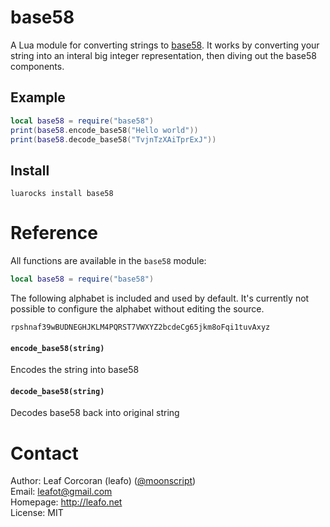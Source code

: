 
# base58

A Lua module for converting strings to
[base58](http://en.wikipedia.org/wiki/Base58). It works by converting your
string into an interal big integer representation, then diving out the base58
components.

## Example

```lua
local base58 = require("base58")
print(base58.encode_base58("Hello world"))
print(base58.decode_base58("TvjnTzXAiTprExJ"))
```

## Install

```
luarocks install base58
```

# Reference

All functions are available in the `base58` module:

```lua
local base58 = require("base58")
```

The following alphabet is included and used by default. It's currently not
possible to configure the alphabet without editing the source.

```
rpshnaf39wBUDNEGHJKLM4PQRST7VWXYZ2bcdeCg65jkm8oFqi1tuvAxyz
```

#### `encode_base58(string)`

Encodes the string into base58

#### `decode_base58(string)`

Decodes base58 back into original string

# Contact

Author: Leaf Corcoran (leafo) ([@moonscript](http://twitter.com/moonscript))  
Email: leafot@gmail.com  
Homepage: <http://leafo.net>  
License: MIT


